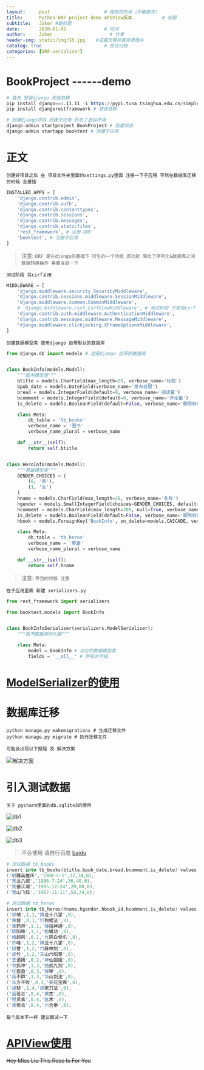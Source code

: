 ```yaml
---
layout:     post                    # 使用的布局（不需要改）
title:      Python-DRF-project-demo-APIView版本           # 标题 
subtitle:   Joker #副标题
date:       2020-01-05              # 时间
author:     Joker                     # 作者
header-img: static/img/16.jpg    #这篇文章标题背景图片
catalog: true                       # 是否归档
categories: [DRF-serializer]
---
```


# BookProject ------demo

```s
# 首先 安装django 安装依赖
pip install django==1.11.11 -i https://pypi.tuna.tsinghua.edu.cn/simple # 安装django
pip install djangorestframework # 安装依赖

# 创建django项目 创建子应用 别忘了虚拟环境
django-admin startproject BookProject # 创建项目
django-admin startapp booktest # 创建子应用

```

# 正文

`创建好项目之后 在 项目文件夹里面的settings.py里面 注册一下子应用 不然在数据库迁移的时候 会报错`
```python
INSTALLED_APPS = [
    'django.contrib.admin',
    'django.contrib.auth',
    'django.contrib.contenttypes',
    'django.contrib.sessions',
    'django.contrib.messages',
    'django.contrib.staticfiles',
    'rest_framework', # 注册 DRF
    'booktest', # 注册子应用
]
```

> 注意: `DRF 是在django的基础下 衍生的一个功能 该功能 简化了序列化&数据库之间数据转换操作 需要注册一下`

`测试阶段 将csrf关闭`

```python
MIDDLEWARE = [
    'django.middleware.security.SecurityMiddleware',
    'django.contrib.sessions.middleware.SessionMiddleware',
    'django.middleware.common.CommonMiddleware',
    # 'django.middleware.csrf.CsrfViewMiddleware', # 测试阶段 不使用csrf
    'django.contrib.auth.middleware.AuthenticationMiddleware',
    'django.contrib.messages.middleware.MessageMiddleware',
    'django.middleware.clickjacking.XFrameOptionsMiddleware',
]
```

`创建数据模型类 使用django 自带默认的数据库`

```python
from django.db import models # 这是django 自带的数据库


class BookInfo(models.Model):
    """图书模型类"""
    btitle = models.CharField(max_length=20, verbose_name='标题')
    bpub_date = models.DateField(verbose_name='发布日期')
    bread = models.IntegerField(default=0, verbose_name='阅读量')
    bcomment = models.IntegerField(default=0, verbose_name='评论量')
    is_delete = models.BooleanField(default=False, verbose_name='删除标记')

    class Meta:
        db_table = 'tb_books'
        verbose_name = '图书'
        verbose_name_plural = verbose_name

    def __str__(self):
        return self.btitle


class HeroInfo(models.Model):
    """英雄模型类"""
    GENDER_CHOICES = (
        (0, '男'),
        (1, '女')
    )
    hname = models.CharField(max_length=20, verbose_name='名称')
    hgender = models.SmallIntegerField(choices=GENDER_CHOICES, default=0, verbose_name='性别')
    hcomment = models.CharField(max_length=200, null=True, verbose_name='备注')
    is_delete = models.BooleanField(default=False, verbose_name='删除标记')
    hbook = models.ForeignKey('BookInfo', on_delete=models.CASCADE, verbose_name='所属图书')

    class Meta:
        db_table = 'tb_heros'
        verbose_name = '英雄'
        verbose_name_plural = verbose_name

    def __str__(self):
        return self.hname

```

> 注意: `导包的时候 注意`

`在子应用里面 新建 serializers.py`

```python
from rest_framework import serializers

from booktest.models import BookInfo


class BookInfoSerializer(serializers.ModelSerializer):
    """图书数据序列化器"""

    class Meta:
        model = BookInfo # 对应的数据模型类
        fields = '__all__' # 所有的字段

```

# [ModelSerializer的使用](https://joker-j-o.github.io/python/django/2020/01/06/DRF-ModelSerializer.html)

# 数据库迁移

```shell
python manage.py makemigrations # 生成迁移文件
python manage.py migrate # 执行迁移文件
```

`可能会出现以下报错 及 解决方案`

![解决方案](/static/img/pycharm-items.png)

# 引入测试数据

`关于 pycharm里面的db.sqlite3的使用`

![db1](/static/img/django-db1.png)

![db2](/static/img/django-db2.png)

![db3](/static/img/django-db3.png)

> 不会使用 请自行百度 [baidu](https://www.baidu.com)

```s
# 测试数据 tb_books
insert into tb_books(btitle,bpub_date,bread,bcomment,is_delete) values
('射雕英雄传','1980-5-1',12,34,0),
('天龙八部','1986-7-24',36,40,0),
('笑傲江湖','1995-12-24',20,80,0),
('雪山飞狐','1987-11-11',58,24,0);

# 测试数据 tb_heros
insert into tb_heros(hname,hgender,hbook_id,hcomment,is_delete) values
('郭靖',1,1,'降龙十八掌',0),
('黄蓉',0,1,'打狗棍法',0),
('黄药师',1,1,'弹指神通',0),
('欧阳锋',1,1,'蛤蟆功',0),
('梅超风',0,1,'九阴白骨爪',0),
('乔峰',1,2,'降龙十八掌',0),
('段誉',1,2,'六脉神剑',0),
('虚竹',1,2,'天山六阳掌',0),
('王语嫣',0,2,'神仙姐姐',0),
('令狐冲',1,3,'独孤九剑',0),
('任盈盈',0,3,'弹琴',0),
('岳不群',1,3,'华山剑法',0),
('东方不败',0,3,'葵花宝典',0),
('胡斐',1,4,'胡家刀法',0),
('苗若兰',0,4,'黄衣',0),
('程灵素',0,4,'医术',0),
('袁紫衣',0,4,'六合拳',0);
```

`每个版本不一样 建议都试一下`

# [APIView使用](https://joker-j-o.github.io/python/django/2020/01/06/DRF-APIView.html)


~~Hey Miss Liu This Rose Is For You~~
